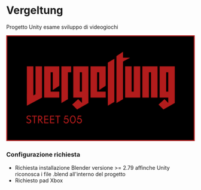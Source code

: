 # Vergeltung

Progetto Unity esame sviluppo di videogiochi

![Test Image 1](https://github.com/RayCatcherS/Vergeltung/blob/main/esame%20sviluppo%20videogiochi%20artworks/format%20font%20ui/artworkLogo(Vergeltung).png?raw=true)

### Configurazione richiesta
- Richiesta installazione Blender versione >= 2.79 affinche Unity riconosca i file .blend all'interno del progetto
- Richiesto pad Xbox
